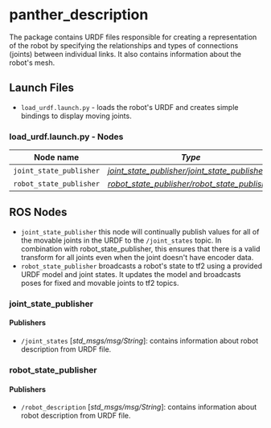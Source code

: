 # panther_description

The package contains URDF files responsible for creating a representation of the robot by specifying the relationships and types of connections (joints) between individual links. It also contains information about the robot's mesh.

## Launch Files

- `load_urdf.launch.py` - loads the robot's URDF and creates simple bindings to display moving joints.

### load_urdf.launch.py - Nodes

| Node name               | *Type*                                                                                        |
| ----------------------- | --------------------------------------------------------------------------------------------- |
| `joint_state_publisher` | *[joint_state_publisher/joint_state_publisher](https://github.com/ros/joint_state_publisher)* |
| `robot_state_publisher` | *[robot_state_publisher/robot_state_publisher](https://github.com/ros/robot_state_publisher)* |

## ROS Nodes

- `joint_state_publisher` this node will continually publish values for all of the movable joints in the URDF to the `/joint_states` topic. In combination with robot_state_publisher, this ensures that there is a valid transform for all joints even when the joint doesn't have encoder data.
- `robot_state_publisher` broadcasts a robot's state to tf2 using a provided URDF model and joint states. It updates the model and broadcasts poses for fixed and movable joints to tf2 topics.

### joint_state_publisher

#### Publishers

- `/joint_states` [*std_msgs/msg/String*]: contains information about robot description from URDF file.

### robot_state_publisher

#### Publishers

- `/robot_description` [*std_msgs/msg/String*]: contains information about robot description from URDF file.
